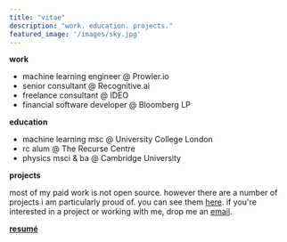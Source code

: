 ```yaml
---
title: "vitae"
description: "work. education. projects."
featured_image: '/images/sky.jpg'
---
```


**work** 

* machine learning engineer @ Prowler.io
* senior consultant @ Recognitive.ai
* freelance consultant @ IDEO
* financial software developer @ Bloomberg LP

**education**

* machine learning msc @ University College London
* rc alum @ The Recurse Centre
* physics msci & ba @ Cambridge University


**projects**

most of my paid work is not open source. however there are a number of projects i am particularly proud of. you can see them [here](../projects). if you're interested in a project or working with me, drop me an [email](../contact).

<!-- **[full resumé](/pdfs/ERICHAMBRO_DEC2018.pdf)** | 
**[one page](/pdfs/ERICHAMBRO_DEC2018.pdf)** -->
**[resumé](/pdfs/ERICHAMBRO_DEC2018.pdf)**
